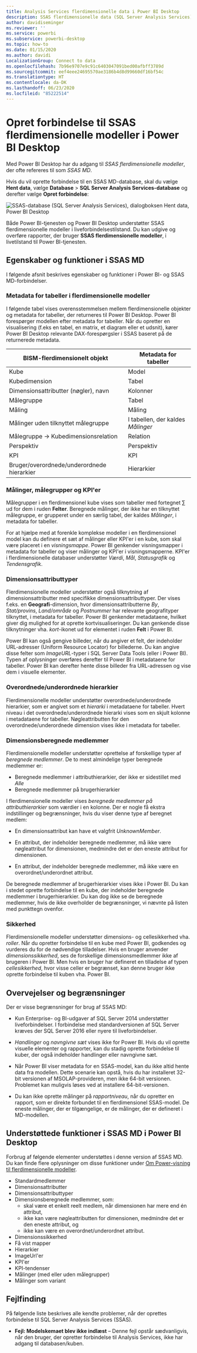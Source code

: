 ```yaml
---
title: Analysis Services flerdimensionelle data i Power BI Desktop
description: SSAS flerdimensionelle data (SQL Server Analysis Services) i Power BI Desktop
author: davidiseminger
ms.reviewer: ''
ms.service: powerbi
ms.subservice: powerbi-desktop
ms.topic: how-to
ms.date: 01/15/2020
ms.author: davidi
LocalizationGroup: Connect to data
ms.openlocfilehash: 7b96e9707e9c91c6403047091bed00afbff3789d
ms.sourcegitcommit: eef4eee24695570ae3186b4d8d99660df16bf54c
ms.translationtype: HT
ms.contentlocale: da-DK
ms.lasthandoff: 06/23/2020
ms.locfileid: "85222514"
---
```

# <a name="connect-to-ssas-multidimensional-models-in-power-bi-desktop"></a>Opret forbindelse til SSAS flerdimensionelle modeller i Power BI Desktop

Med Power BI Desktop har du adgang til *SSAS flerdimensionelle modeller*, der ofte refereres til som *SSAS MD*.

Hvis du vil oprette forbindelse til en SSAS MD-database, skal du vælge **Hent data**, vælge **Database** > **SQL Server Analysis Services-database** og derefter vælge **Opret forbindelse**:

![SSAS-database (SQL Server Analysis Services), dialogboksen Hent data, Power BI Desktop](media/desktop-ssas-multidimensional/ssas-multidimensional-2.png)

Både Power BI-tjenesten og Power BI Desktop understøtter SSAS flerdimensionelle modeller i liveforbindelsestilstand. Du kan udgive og overføre rapporter, der bruger **SSAS flerdimensionelle modeller**, i livetilstand til Power BI-tjenesten.

## <a name="capabilities-and-features-of-ssas-md"></a>Egenskaber og funktioner i SSAS MD

I følgende afsnit beskrives egenskaber og funktioner i Power BI- og SSAS MD-forbindelser.

### <a name="tabular-metadata-of-multidimensional-models"></a>Metadata for tabeller i flerdimensionelle modeller

I følgende tabel vises overensstemmelsen mellem flerdimensionelle objekter og metadata for tabeller, der returneres til Power BI Desktop. Power BI forespørger modellen efter metadata for tabeller. Når du opretter en visualisering (f.eks en tabel, en matrix, et diagram eller et udsnit), kører Power BI Desktop relevante DAX-forespørgsler i SSAS baseret på de returnerede metadata.

| BISM-flerdimensionelt objekt | Metadata for tabeller |
| --- | --- |
| Kube |Model |
| Kubedimension |Tabel |
| Dimensionsattributter (nøgler), navn |Kolonner |
| Målegruppe |Tabel |
| Måling |Måling |
| Målinger uden tilknyttet målegruppe |I tabellen, der kaldes *Målinger* |
| Målegruppe -> Kubedimensionsrelation |Relation |
| Perspektiv |Perspektiv |
| KPI |KPI |
| Bruger/overordnede/underordnede hierarkier |Hierarkier |

### <a name="measures-measure-groups-and-kpis"></a>Målinger, målegrupper og KPI'er

Målegrupper i en flerdimensionel kube vises som tabeller med fortegnet ∑ ud for dem i ruden **Felter**. Beregnede målinger, der ikke har en tilknyttet målegruppe, er grupperet under en særlig tabel, der kaldes *Målinger*, i metadata for tabeller.

For at hjælpe med at forenkle komplekse modeller i en flerdimensionel model kan du definere et sæt af målinger eller KPI'er i en kube, som skal være placeret i en *visningsmappe*. Power BI genkender visningsmapper i metadata for tabeller og viser målinger og KPI'er i visningsmapperne. KPI'er i flerdimensionelle databaser understøtter *Værdi*, *Mål*, *Statusgrafik* og *Tendensgrafik*.

### <a name="dimension-attribute-type"></a>Dimensionsattributtyper

Flerdimensionelle modeller understøtter også tilknytning af dimensionsattributter med specifikke dimensionsattributtyper. Der vises f.eks. en **Geografi**-dimension, hvor dimensionsattributterne *By*, *Stat/provins*, *Land/område* og *Postnummer* har relevante geografityper tilknyttet, i metadata for tabeller. Power BI genkender metadataene, hvilket giver dig mulighed for at oprette kortvisualiseringer. Du kan genkende disse tilknytninger vha. *kort*-ikonet ud for elementet i ruden **Felt** i Power BI.

Power BI kan også gengive billeder, når du angiver et felt, der indeholder URL-adresser (Uniform Resource Locator) for billederne. Du kan angive disse felter som *ImageURL*-typer i SQL Server Data Tools (eller i Power BI). Typen af oplysninger overføres derefter til Power BI i metadataene for tabeller. Power BI kan derefter hente disse billeder fra URL-adressen og vise dem i visuelle elementer.

### <a name="parent-child-hierarchies"></a>Overordnede/underordnede hierarkier

Flerdimensionelle modeller understøtter overordnede/underordnede hierarkier, som er angivet som et *hierarki* i metadataene for tabeller. Hvert niveau i det overordnede/underordnede hierarki vises som en skjult kolonne i metadataene for tabeller. Nøgleattributten for den overordnede/underordnede dimension vises ikke i metadata for tabeller.

### <a name="dimension-calculated-members"></a>Dimensionsberegnede medlemmer

Flerdimensionelle modeller understøtter oprettelse af forskellige typer af *beregnede medlemmer*. De to mest almindelige typer beregnede medlemmer er:

* Beregnede medlemmer i attributhierarkier, der ikke er sidestillet med *Alle*
* Beregnede medlemmer på brugerhierarkier

I flerdimensionelle modeller vises *beregnede medlemmer på attributhierarkier* som værdier i en kolonne. Der er nogle få ekstra indstillinger og begrænsninger, hvis du viser denne type af beregnet medlem:

* En dimensionsattribut kan have et valgfrit *UnknownMember*.

* En attribut, der indeholder beregnede medlemmer, må ikke være nøgleattribut for dimensionen, medmindre det er den eneste attribut for dimensionen.

* En attribut, der indeholder beregnede medlemmer, må ikke være en overordnet/underordnet attribut.

De beregnede medlemmer af brugerhierarkier vises ikke i Power BI. Du kan i stedet oprette forbindelse til en kube, der indeholder beregnede medlemmer i brugerhierarkier. Du kan dog ikke se de beregnede medlemmer, hvis de ikke overholder de begrænsninger, vi nævnte på listen med punkttegn ovenfor.

### <a name="security"></a>Sikkerhed

Flerdimensionelle modeller understøtter dimensions- og cellesikkerhed vha. *roller*. Når du opretter forbindelse til en kube med Power BI, godkendes og vurderes du for de nødvendige tilladelser. Hvis en bruger anvender *dimensionssikkerhed*, ses de forskellige dimensionsmedlemmer ikke af brugeren i Power BI. Men hvis en bruger har defineret en tilladelse af typen *cellesikkerhed*, hvor visse celler er begrænset, kan denne bruger ikke oprette forbindelse til kuben vha. Power BI.

## <a name="considerations-and-limitations"></a>Overvejelser og begrænsninger

Der er visse begrænsninger for brug af SSAS MD:

* Kun Enterprise- og BI-udgaver af SQL Server 2014 understøtter liveforbindelser. I forbindelse med standardversionen af SQL Server kræves der SQL Server 2016 eller nyere til liveforbindelser.

* *Handlinger* og *navngivne sæt* vises ikke for Power BI. Hvis du vil oprette visuelle elementer og rapporter, kan du stadig oprette forbindelse til kuber, der også indeholder handlinger eller navngivne sæt.

* Når Power BI viser metadata for en SSAS-model, kan du ikke altid hente data fra modellen. Dette scenarie kan opstå, hvis du har installeret 32-bit versionen af MSOLAP-provideren, men ikke 64-bit versionen. Problemet kan muligvis løses ved at installere 64-bit-versionen.

* Du kan ikke oprette målinger på *rapportniveau*, når du opretter en rapport, som er direkte forbundet til en flerdimensionel SSAS-model. De eneste målinger, der er tilgængelige, er de målinger, der er defineret i MD-modellen.

## <a name="supported-features-of-ssas-md-in-power-bi-desktop"></a>Understøttede funktioner i SSAS MD i Power BI Desktop

Forbrug af følgende elementer understøttes i denne version af SSAS MD. Du kan finde flere oplysninger om disse funktioner under [Om Power-visning til flerdimensionelle modeller](/sql/analysis-services/multidimensional-models/understanding-power-view-for-multidimensional-models?view=sql-server-2014).

* Standardmedlemmer
* Dimensionsattributter
* Dimensionsattributtyper
* Dimensionsberegnede medlemmer, som:
  * skal være et enkelt reelt medlem, når dimensionen har mere end én attribut,
  * ikke kan være nøgleattributten for dimensionen, medmindre det er den eneste attribut, og
  * ikke kan være en overordnet/underordnet attribut.
* Dimensionssikkerhed
* Få vist mapper
* Hierarkier
* ImageUrl'er
* KPI'er
* KPI-tendenser
* Målinger (med eller uden målegrupper)
* Målinger som variant

## <a name="troubleshooting"></a>Fejlfinding

På følgende liste beskrives alle kendte problemer, når der oprettes forbindelse til SQL Server Analysis Services (SSAS).

* **Fejl: Modelskemaet blev ikke indlæst** – Denne fejl opstår sædvanligvis, når den bruger, der opretter forbindelse til Analysis Services, ikke har adgang til databasen/kuben.
